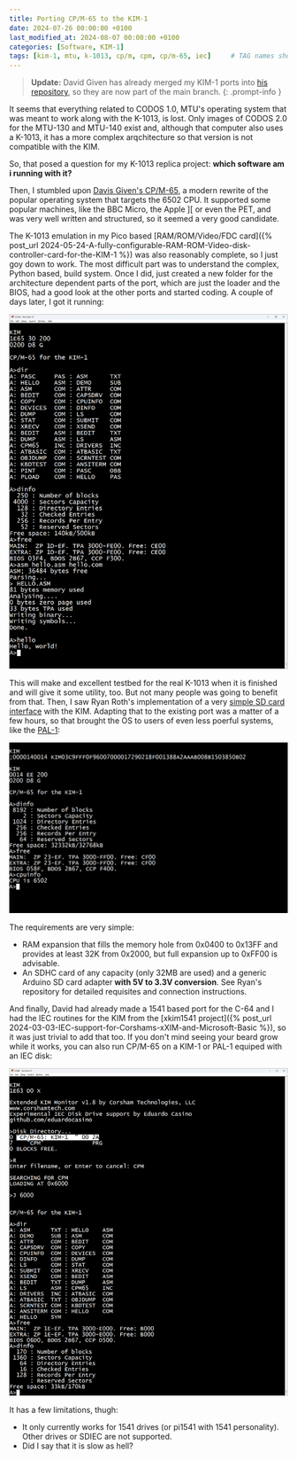 ```yaml
---
title: Porting CP/M-65 to the KIM-1
date: 2024-07-26 00:00:00 +0100
last_modified_at: 2024-08-07 00:00:00 +0100
categories: [Software, KIM-1]
tags: [kim-1, mtu, k-1013, cp/m, cpm, cp/m-65, iec]     # TAG names should always be lowercase
---
```

> **Update:** David Given has already merged my KIM-1 ports into [his repository](https://github.com/davidgiven/cpm65), so they are now part of the main branch.
{: .prompt-info }

It seems that everything related to CODOS 1.0, MTU's operating system that was meant to work along with the K-1013, is lost. Only images of CODOS 2.0 for the MTU-130 and MTU-140 exist and, although that computer also uses a K-1013, it has a more complex arqchitecture so that version is not compatible with the KIM.

So, that posed a question for my K-1013 replica project: **which software am i running with it?**

Then, I stumbled upon [Davis Given's CP/M-65](https://github.com/davidgiven/cpm65), a modern rewrite of the popular operating system that targets the 6502 CPU. It supported some popular machines, like the BBC Micro, the Apple ][ or even the PET, and was very well written and structured, so it seemed a very good candidate.

The K-1013 emulation in my Pico based [RAM/ROM/Video/FDC card]({% post_url 2024-05-24-A-fully-configurable-RAM-ROM-Video-disk-controller-card-for-the-KIM-1 %}) was also reasonably complete, so I just goy down to work. The most difficult part was to understand the complex, Python based, build system. Once I did, just created a new folder for the architecture dependent parts of the port, which are just the loader and the BIOS, had a good look at the other ports and started coding. A couple of days later, I got it running:

![img-description](/assets/img/posts/2024-07-26-Porting-CP-M-65-to-the-KIM-1/cpm-65-k1013.png)

This will make and excellent testbed for the real K-1013 when it is finished and will give it some utility, too. But not many people was going to benefit from that. Then, I saw Ryan Roth's implementation of a very [simple SD card interface](https://github.com/ryaneroth/sdcard6502) with the KIM. Adapting that to the existing port was a matter of a few hours, so that brought the OS to users of even less poerful systems, like the [PAL-1](https://www.tindie.com/products/kim1/pal-1-a-mos-6502-powered-computer-kit/):

![img-description](/assets/img/posts/2024-07-26-Porting-CP-M-65-to-the-KIM-1/cpm-65-sd.png)

The requirements are very simple:

* RAM expansion that fills the memory hole from 0x0400 to 0x13FF and provides at least 32K from 0x2000, but full expansion up to 0xFF00 is advisable.
* An SDHC card of any capacity (only 32MB are used) and a generic Arduino SD card adapter **with 5V to 3.3V conversion**. See Ryan's repository for detailed requisites and connection instructions.

And finally, David had already made a 1541 based port for the C-64 and I had the IEC routines for the KIM from the [xkim1541 project]({% post_url 2024-03-03-IEC-support-for-Corshams-xXIM-and-Microsoft-Basic %}), so it was just trivial to add that too. If you don't mind seeing your beard grow while it works, you can also run CP/M-65 on a KIM-1 or PAL-1 equiped with an IEC disk:

![img-description](/assets/img/posts/2024-07-26-Porting-CP-M-65-to-the-KIM-1/cpm-65-iec.png)

It has a few limitations, thugh:

* It only currently works for 1541 drives (or pi1541 with 1541 personality). Other drives or SDIEC are not supported.
* Did I say that it is slow as hell?
